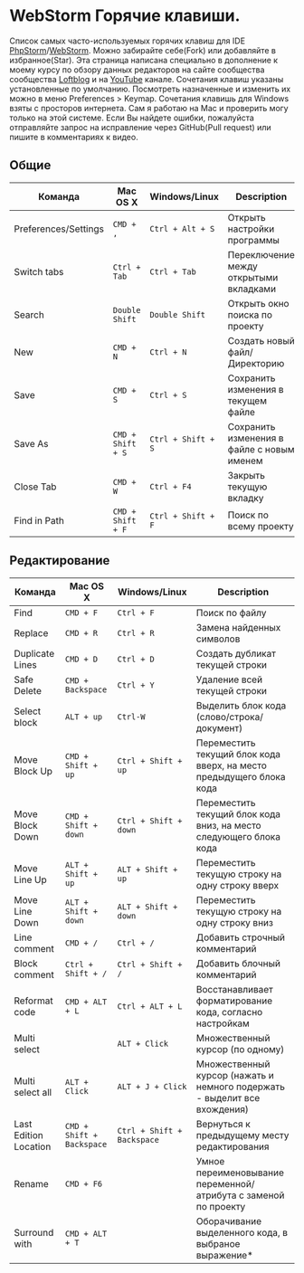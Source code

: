 # WebStorm Горячие клавиши.

Список самых часто-используемых горячих клавиш для IDE [PhpStorm](https://www.jetbrains.com/phpstorm/)/[WebStorm](https://www.jetbrains.com/webstorm/). Можно забирайте себе(Fork) или добавляйте в избранное(Star).
Эта страница написана специально в дополнение к моему курсу по обзору данных редакторов на сайте сообщества сообщества [Loftblog](http://loftblog.ru/material/1-ustanovka-pervye-shagi/) и на [YouTube](https://www.youtube.com/playlist?list=PLY4rE9dstrJzAnXFt9m48Q0V5_2kVK1Qt) канале.
Сочетания клавиш указаны установленные по умолчанию. Посмотреть назначенные и изменить их можно в меню Preferences > Keymap.
Сочетания клавишь для Windows взяты с просторов интернета. Сам я работаю на Mac и проверить могу только на этой системе. Если Вы найдете ошибки, пожалуйста отправляйте запрос на исправление через GitHub(Pull request) или пишите в комментариях к видео. 


## Общие

| Команда | Mac OS X | Windows/Linux | Description |
| ------- | -------- | ------- | ----------- |
| Preferences/Settings | `CMD + ,` | `Ctrl + Alt + S`  | Открыть настройки программы |
| Switch tabs | `Ctrl + Tab` | `Ctrl + Tab`  | Переключение между открытыми вкладками |
| Search | `Double Shift` | `Double Shift`  | Открыть окно поиска по проекту  |
| New | `CMD + N` | `Ctrl + N`  | Создать новый файл/Директорию |
| Save | `CMD + S` | `Ctrl + S`  | Сохранить изменения в текущем файле |
| Save As | `CMD + Shift + S` | `Ctrl + Shift + S`  | Сохранить изменения в файле с новым именем |
| Close Tab | `CMD + W` |  `Ctrl + F4` | Закрыть текущую вкладку |
| Find in Path | `CMD + Shift + F` |  `Ctrl + Shift + F` | Поиск по всему проекту |



## Редактирование

| Команда | Mac OS X | Windows/Linux | Description |
| ------- | -------- | ------- | ----------- |
| Find | `CMD + F` | `Ctrl + F`  | Поиск по файлу  |
| Replace | `CMD + R` | `Ctrl + R`  | Замена найденных символов  |
| Duplicate Lines | `CMD + D` | `Ctrl + D` | Создать дубликат текущей строки |
| Safe Delete | `CMD + Backspace` | `Ctrl + Y` | Удаление всей текущей строки |
| Select block | `ALT + up` | `Ctrl-W`  | Выделить блок кода (слово/строка/документ)|
| Move Block Up | `CMD + Shift + up` | `Ctrl + Shift + up`  | Переместить текущий блок кода вверх, на место предыдущего блока кода |
| Move Block Down | `CMD + Shift + down` | `Ctrl + Shift + down`  | Переместить текущий блок кода вниз, на место следующего блока кода |
| Move Line Up | `ALT + Shift + up` | `ALT + Shift + up`  | Переместить текущую строку на одну строку вверх |
| Move Line Down | `ALT + Shift + down` | `ALT + Shift + down`  | Переместить текущую строку на одну строку вниз |
| Line comment | `CMD + /` | `Ctrl + /`  |  Добавить строчный комментарий |
| Block comment | `Ctrl + Shift + /` | `Ctrl + Shift + /`  | Добавить блочный комментарий |
| Reformat code | `CMD + ALT + L` | `Ctrl + ALT + L`  | Восстанавливает форматирование кода, согласно настройкам |
| Multi select | ` ` | `ALT + Click`  | Множественный курсор (по одному) |
| Multi select all | `ALT + Click` | `ALT + J + Click`  | Множественный курсор (нажать и немного подержать - выделит все вхождения) |
| Last Edition Location | `CMD + Shift + Backspace` | `Ctrl + Shift + Backspace`  | Вернуться к предыдущему месту редактирования |
| Rename | `CMD + F6` |  ` ` | Умное переименовывание переменной/атрибута с заменой по проекту |
| Surround with | `CMD + ALT + T` |  ` ` | Оборачивание выделенного кода, в выбраное выражение* |
